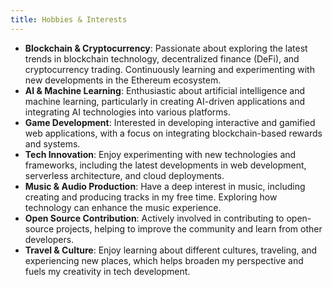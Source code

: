 ```yaml
---
title: Hobbies & Interests
---
```


- **Blockchain & Cryptocurrency**: Passionate about exploring the latest trends in blockchain technology, decentralized finance (DeFi), and cryptocurrency trading. Continuously learning and experimenting with new developments in the Ethereum ecosystem.
- **AI & Machine Learning**: Enthusiastic about artificial intelligence and machine learning, particularly in creating AI-driven applications and integrating AI technologies into various platforms.
- **Game Development**: Interested in developing interactive and gamified web applications, with a focus on integrating blockchain-based rewards and systems.
- **Tech Innovation**: Enjoy experimenting with new technologies and frameworks, including the latest developments in web development, serverless architecture, and cloud deployments.
- **Music & Audio Production**: Have a deep interest in music, including creating and producing tracks in my free time. Exploring how technology can enhance the music experience.
- **Open Source Contribution**: Actively involved in contributing to open-source projects, helping to improve the community and learn from other developers.
- **Travel & Culture**: Enjoy learning about different cultures, traveling, and experiencing new places, which helps broaden my perspective and fuels my creativity in tech development.